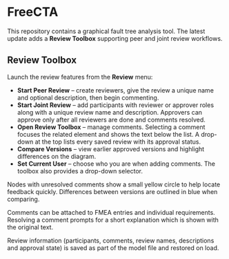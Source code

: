 # FreeCTA

This repository contains a graphical fault tree analysis tool. The latest update adds a **Review Toolbox** supporting peer and joint review workflows.

## Review Toolbox

Launch the review features from the **Review** menu:

* **Start Peer Review** – create reviewers, give the review a unique name and optional description, then begin commenting.
* **Start Joint Review** – add participants with reviewer or approver roles along with a unique review name and description. Approvers can approve only after all reviewers are done and comments resolved.
* **Open Review Toolbox** – manage comments. Selecting a comment focuses the related element and shows the text below the list. A drop-down at the top lists every saved review with its approval status.
* **Compare Versions** – view earlier approved versions and highlight differences on the diagram.
* **Set Current User** – choose who you are when adding comments. The toolbox also provides a drop-down selector.

Nodes with unresolved comments show a small yellow circle to help locate feedback quickly. Differences between versions are outlined in blue when comparing.

Comments can be attached to FMEA entries and individual requirements. Resolving a comment prompts for a short explanation which is shown with the original text.

Review information (participants, comments, review names, descriptions and approval state) is saved as part of the model file and restored on load.

